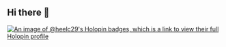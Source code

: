 ## Hi there 👋

[![An image of @heelc29's Holopin badges, which is a link to view their full Holopin profile](https://holopin.me/heelc29)](https://holopin.io/@heelc29)

<!--
**heelc29/heelc29** is a ✨ _special_ ✨ repository because its `README.md` (this file) appears on your GitHub profile.

Here are some ideas to get you started:

- 🔭 I’m currently working on ...
- 🌱 I’m currently learning ...
- 👯 I’m looking to collaborate on ...
- 🤔 I’m looking for help with ...
- 💬 Ask me about ...
- 📫 How to reach me: ...
- 😄 Pronouns: ...
- ⚡ Fun fact: ...
-->
